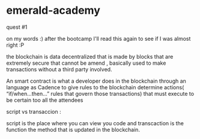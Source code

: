 # emerald-academy 

quest #1

on my words :) after the bootcamp I'll read this again to see if I was almost right :P 

the blockchain is data decentralized that is made by blocks that are extremely secure that cannot be amend , basically used to make transactions without a third party involved.

An smart contract is what a developer does in the blockchain through an language as Cadence to give rules to the blockchain determine actions( “if/when...then…” rules that govern those transactions) that must execute to be certain too all the attendees 

script   vs   transaccion :

script is the place where you can view you code and transcaction is the function the method that is updated in the blockchain.
